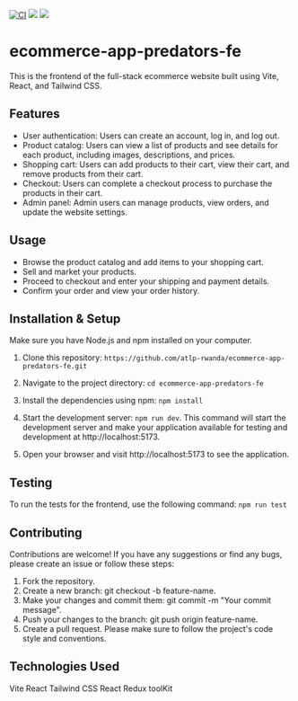 [![CI](https://github.com/atlp-rwanda/ecommerce-app-predators-fe/actions/workflows/intergrations.yml/badge.svg)](https://github.com/atlp-rwanda/ecommerce-app-predators-fe/actions/workflows/intergrations.yml)
<a href="https://codeclimate.com/github/atlp-rwanda/ecommerce-app-predators-fe/test_coverage"><img src="https://api.codeclimate.com/v1/badges/b69a1e7f0474ff432936/test_coverage" /></a>
<a href="https://codeclimate.com/github/atlp-rwanda/ecommerce-app-predators-fe/maintainability"><img src="https://api.codeclimate.com/v1/badges/b69a1e7f0474ff432936/maintainability" /></a>

# ecommerce-app-predators-fe

This is the frontend of the full-stack ecommerce website built using Vite, React, and Tailwind CSS.

## Features

- User authentication: Users can create an account, log in, and log out.
- Product catalog: Users can view a list of products and see details for each product, including images, descriptions, and prices.
- Shopping cart: Users can add products to their cart, view their cart, and remove products from their cart.
- Checkout: Users can complete a checkout process to purchase the products in their cart.
- Admin panel: Admin users can manage products, view orders, and update the website settings.

## Usage

- Browse the product catalog and add items to your shopping cart.
- Sell and market your products.
- Proceed to checkout and enter your shipping and payment details.
- Confirm your order and view your order history.

## Installation & Setup

Make sure you have Node.js and npm installed on your computer.

1. Clone this repository:
   `https://github.com/atlp-rwanda/ecommerce-app-predators-fe.git`

2. Navigate to the project directory: `cd ecommerce-app-predators-fe`
3. Install the dependencies using npm: `npm install`
4. Start the development server: `npm run dev`.
   This command will start the development server and make your application available for testing and development at http://localhost:5173.
5. Open your browser and visit http://localhost:5173 to see the application.

## Testing

To run the tests for the frontend, use the following command: `npm run test`

## Contributing

Contributions are welcome! If you have any suggestions or find any bugs, please create an issue or follow these steps:

1. Fork the repository.
2. Create a new branch: git checkout -b feature-name.
3. Make your changes and commit them: git commit -m "Your commit message".
4. Push your changes to the branch: git push origin feature-name.
5. Create a pull request.
   Please make sure to follow the project's code style and conventions.

## Technologies Used

Vite
React
Tailwind CSS
React Redux toolKit

